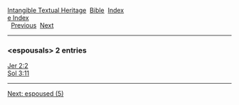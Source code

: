[Intangible Textual Heritage](../../index)  [Bible](../index) 
[Index](index)   
[e Index](_e_)  
  [Previous](c03854)  [Next](c03856) 

------------------------------------------------------------------------

### &lt;espousals&gt; 2 entries

[Jer 2:2](../kjv/jer002.htm#002)  
[Sol 3:11](../kjv/sol003.htm#011)  

------------------------------------------------------------------------

[Next: espoused (5)](c03856)
